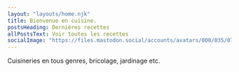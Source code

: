 ```yaml
---
layout: "layouts/home.njk"
title: Bienvenue en cuisine.
postsHeading: Dernières recettes
allPostsText: Voir toutes les recettes
socialImage: "https://files.mastodon.social/accounts/avatars/000/035/071/original/ab8913322de2d5d8.png"
---
```


Cuisineries en tous genres, bricolage, jardinage etc.


